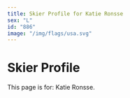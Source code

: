 ```yaml
---
title: Skier Profile for Katie Ronsse
sex: "L"
id: "886"
image: "/img/flags/usa.svg" 
---
```


# Skier Profile

This page is for: Katie Ronsse.
    